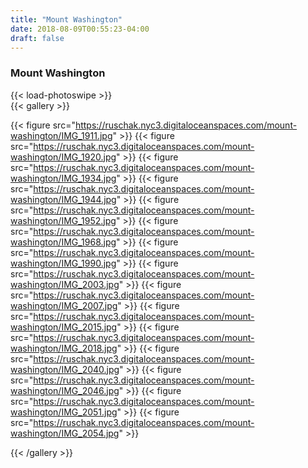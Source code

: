 ```yaml
---
title: "Mount Washington"
date: 2018-08-09T00:55:23-04:00
draft: false
---
```


### Mount Washington

{{< load-photoswipe >}}  
{{< gallery >}}

{{< figure src="https://ruschak.nyc3.digitaloceanspaces.com/mount-washington/IMG_1911.jpg" >}}
{{< figure src="https://ruschak.nyc3.digitaloceanspaces.com/mount-washington/IMG_1920.jpg" >}}
{{< figure src="https://ruschak.nyc3.digitaloceanspaces.com/mount-washington/IMG_1934.jpg" >}}
{{< figure src="https://ruschak.nyc3.digitaloceanspaces.com/mount-washington/IMG_1944.jpg" >}}
{{< figure src="https://ruschak.nyc3.digitaloceanspaces.com/mount-washington/IMG_1952.jpg" >}}
{{< figure src="https://ruschak.nyc3.digitaloceanspaces.com/mount-washington/IMG_1968.jpg" >}}
{{< figure src="https://ruschak.nyc3.digitaloceanspaces.com/mount-washington/IMG_1990.jpg" >}}
{{< figure src="https://ruschak.nyc3.digitaloceanspaces.com/mount-washington/IMG_2003.jpg" >}}
{{< figure src="https://ruschak.nyc3.digitaloceanspaces.com/mount-washington/IMG_2007.jpg" >}}
{{< figure src="https://ruschak.nyc3.digitaloceanspaces.com/mount-washington/IMG_2015.jpg" >}}
{{< figure src="https://ruschak.nyc3.digitaloceanspaces.com/mount-washington/IMG_2018.jpg" >}}
{{< figure src="https://ruschak.nyc3.digitaloceanspaces.com/mount-washington/IMG_2040.jpg" >}}
{{< figure src="https://ruschak.nyc3.digitaloceanspaces.com/mount-washington/IMG_2046.jpg" >}}
{{< figure src="https://ruschak.nyc3.digitaloceanspaces.com/mount-washington/IMG_2051.jpg" >}}
{{< figure src="https://ruschak.nyc3.digitaloceanspaces.com/mount-washington/IMG_2054.jpg" >}}

{{< /gallery >}}

